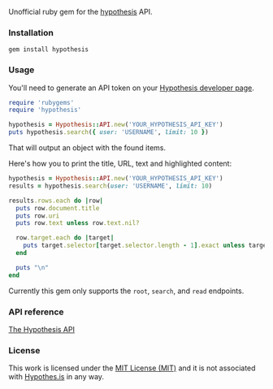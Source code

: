 Unofficial ruby gem for the [hypothesis](https://hypothes.is) API.

### Installation

```gem install hypothesis```

### Usage

You'll need to generate an API token on your [Hypothesis developer page](https://hypothes.is/account/developer).

```ruby
require 'rubygems'
require 'hypothesis'

hypothesis = Hypothesis::API.new('YOUR_HYPOTHESIS_API_KEY')
puts hypothesis.search({ user: 'USERNAME', limit: 10 })

```

That will output an object with the found items. 

Here's how you to print the title, URL, text and highlighted content:

```ruby
hypothesis = Hypothesis::API.new('YOUR_HYPOTHESIS_API_KEY')
results = hypothesis.search(user: 'USERNAME', limit: 10)

results.rows.each do |row|
  puts row.document.title
  puts row.uri
  puts row.text unless row.text.nil?

  row.target.each do |target|
    puts target.selector[target.selector.length - 1].exact unless target.selector.nil?
  end

  puts "\n"
end
```

Currently this gem only supports the `root`, `search`, and `read` endpoints.

### API reference

[The Hypothesis API](https://h.readthedocs.io/en/latest/api/)

### License

This work is licensed under the [MIT License (MIT)](LICENSE) and it is not associated with [Hypothes.is](https://hypothes.is) in any way.
